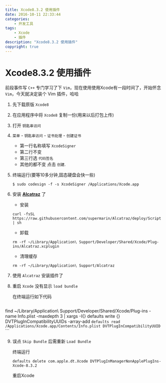 ```yaml
---
title: Xcode8.3.2 使用插件
date: 2016-10-11 22:33:44
categories:
	- 开发工具
tags:
	- Xcode
	- 插件
description: "Xcode8.3.2 使用插件"
copyright: true
---
```


# Xcode8.3.2 使用插件

前段事件写 `C++` 专门学习了下 `Vim`，现在使用使用Xcode有一段时间了，开始怀念 `Vim`，今天就决定装个 Vim 插件，哈哈

1. 先下载原版 `Xcode8`
2. 在应用程序中将 `Xcode8` 复制一份(用来以后打包上传)
3. 打开 `钥匙串访问`
4. `菜单` - `钥匙串访问` - `证书处理` - `创建证书`
	+ 第一行名称填写 `XcodeSigner`
	+ 第二行不变
	+ 第三行选 `代码签名`
	+ 其他的都不变 点击 `创建`.
5. 终端运行(要等10多分钟,固态硬盘会快一些)

	`$ sudo codesign -f -s XcodeSigner /Applications/Xcode.app`

6. 安装 **[Alcatraz](http://alcatraz.io/)** 了
	
	+ 安装

	```
	curl -fsSL https://raw.githubusercontent.com/supermarin/Alcatraz/deploy/Scripts/install.sh | sh
	```

	+ 卸载

	```
	rm -rf ~/Library/Application\ Support/Developer/Shared/Xcode/Plug-ins/Alcatraz.xcplugin
	```

	+ 清理缓存

	```
	rm -rf ~/Library/Application\ Support/Alcatraz
	```

7. 使用 `Alcatraz` 安装插件了

8. 重启 `Xcode` 没有显示 `load bundle`

	在终端运行如下代码
	```
find ~/Library/Application\ Support/Developer/Shared/Xcode/Plug-ins -name Info.plist -maxdepth 3 | xargs -I{} defaults write {} DVTPlugInCompatibilityUUIDs -array-add `defaults read /Applications/Xcode.app/Contents/Info.plist DVTPlugInCompatibilityUUID`
	```

9. 误点 `Skip Bundle` 后需重新 `Load Bundle`

	终端运行
	```
	defaults delete com.apple.dt.Xcode DVTPlugInManagerNonApplePlugIns-Xcode-8.3.2
	```	
	重启Xcode